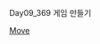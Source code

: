 Day09_369 게임 만들기

[Move](https://github.com/MijeongJeon/FAST-CAMPUS_iOS-SCHOOL/tree/master/Project/Day09_Game369)